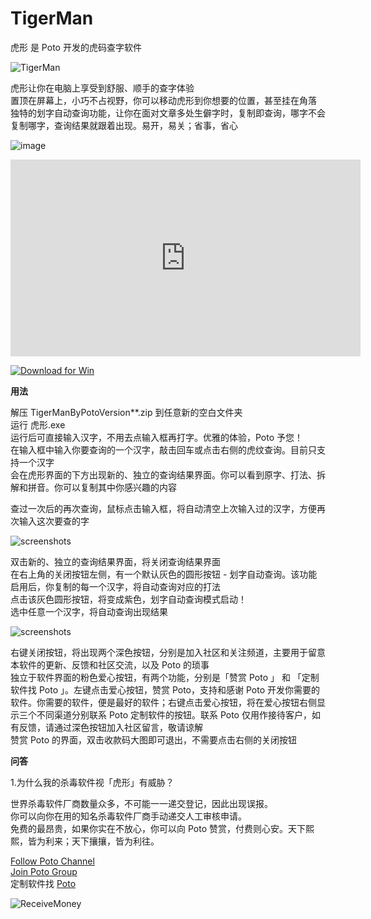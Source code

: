 # TigerMan
虎形 是 Poto 开发的虎码查字软件  

![TigerMan](https://user-images.githubusercontent.com/59009389/215585878-ba03512b-4c00-4e8c-87e6-9a62afcd0a1c.png)



虎形让你在电脑上享受到舒服、顺手的查字体验  
置顶在屏幕上，小巧不占视野，你可以移动虎形到你想要的位置，甚至挂在角落    
独特的划字自动查询功能，让你在面对文章多处生僻字时，复制即查询，哪字不会复制哪字，查询结果就跟着出现。易开，易关；省事，省心  

![image](https://user-images.githubusercontent.com/59009389/215586601-afba6f17-2b93-4e1d-91d3-a31ea3e4abaf.png)

<iframe width="560" height="315" src="https://www.youtube.com/embed/ojbwgS3IwB8" title="YouTube video player" frameborder="0" allow="accelerometer; autoplay; clipboard-write; encrypted-media; gyroscope; picture-in-picture; web-share" allowfullscreen></iframe>

<a href="https://github.com/isPoto/TigerMan/releases/download/27/TigerManByPotoVersion27.zip" target="blank"><img border="0" src="https://user-images.githubusercontent.com/59009389/209811676-4efe1313-5e2a-476c-856b-537c7ba196e7.png" alt="Download for Win" title="Download for Win"></a>

**用法**  

解压 TigerManByPotoVersion**.zip 到任意新的空白文件夹  
运行 虎形.exe  
运行后可直接输入汉字，不用去点输入框再打字。优雅的体验，Poto 予您！  
在输入框中输入你要查询的一个汉字，敲击回车或点击右侧的虎纹查询。目前只支持一个汉字  
会在虎形界面的下方出现新的、独立的查询结果界面。你可以看到原字、打法、拆解和拼音。你可以复制其中你感兴趣的内容  

查过一次后的再次查询，鼠标点击输入框，将自动清空上次输入过的汉字，方便再次输入这次要查的字


![screenshots](https://user-images.githubusercontent.com/59009389/215695815-3ec6e9fd-a854-49d8-bcd6-7c124c44b5e5.gif)

双击新的、独立的查询结果界面，将关闭查询结果界面  
在右上角的关闭按钮左侧，有一个默认灰色的圆形按钮 - 划字自动查询。该功能启用后，你复制的每一个汉字，将自动查询对应的打法  
点击该灰色圆形按钮，将变成紫色，划字自动查询模式启动！  
选中任意一个汉字，将自动查询出现结果  

![screenshots](https://user-images.githubusercontent.com/59009389/215696236-3bd8bec9-287a-4a95-999c-406ec280df2b.gif)



右键关闭按钮，将出现两个深色按钮，分别是加入社区和关注频道，主要用于留意本软件的更新、反馈和社区交流，以及 Poto 的琐事  
独立于软件界面的粉色爱心按钮，有两个功能，分别是「赞赏 Poto 」 和 「定制软件找 Poto 」。左键点击爱心按钮，赞赏 Poto，支持和感谢 Poto 开发你需要的软件。你需要的软件，便是最好的软件；右键点击爱心按钮，将在爱心按钮右侧显示三个不同渠道分别联系 Poto 定制软件的按钮。联系 Poto 仅用作接待客户，如有反馈，请通过深色按钮加入社区留言，敬请谅解  
赞赏 Poto 的界面，双击收款码大图即可退出，不需要点击右侧的关闭按钮  


**问答**  

1.为什么我的杀毒软件视「虎形」有威胁？  

世界杀毒软件厂商数量众多，不可能一一递交登记，因此出现误报。  
你可以向你在用的知名杀毒软件厂商手动递交人工审核申请。  
免费的最昂贵，如果你实在不放心，你可以向 Poto 赞赏，付费则心安。天下熙熙，皆为利来；天下攘攘，皆为利往。  

[Follow Poto Channel](https://t.me/PotoChannel)  
[Join Poto Group](https://t.me/PotoGroup)  
定制软件找 [Poto](https://t.me/isPoto)  

![ReceiveMoney](https://user-images.githubusercontent.com/59009389/215666438-ab18e2c0-e6ab-465b-ae3f-22c50784f417.png)

